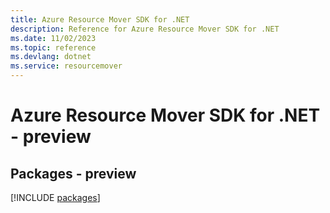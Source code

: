 ```yaml
---
title: Azure Resource Mover SDK for .NET
description: Reference for Azure Resource Mover SDK for .NET
ms.date: 11/02/2023
ms.topic: reference
ms.devlang: dotnet
ms.service: resourcemover
---
```

# Azure Resource Mover SDK for .NET - preview
## Packages - preview
[!INCLUDE [packages](resource-mover-index.md)]